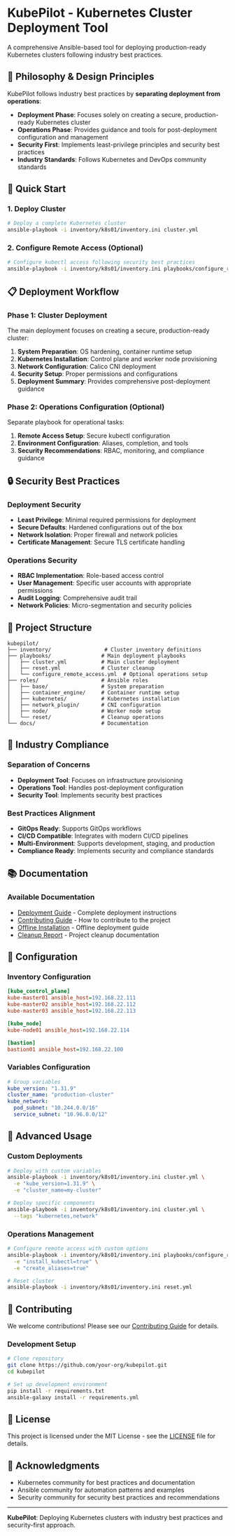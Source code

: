 # KubePilot - Kubernetes Cluster Deployment Tool

A comprehensive Ansible-based tool for deploying production-ready Kubernetes clusters following industry best practices.

## 🎯 **Philosophy & Design Principles**

KubePilot follows industry best practices by **separating deployment from operations**:

- **Deployment Phase**: Focuses solely on creating a secure, production-ready Kubernetes cluster
- **Operations Phase**: Provides guidance and tools for post-deployment configuration and management
- **Security First**: Implements least-privilege principles and security best practices
- **Industry Standards**: Follows Kubernetes and DevOps community standards

## 🚀 **Quick Start**

### 1. Deploy Cluster
```bash
# Deploy a complete Kubernetes cluster
ansible-playbook -i inventory/k8s01/inventory.ini cluster.yml
```

### 2. Configure Remote Access (Optional)
```bash
# Configure kubectl access following security best practices
ansible-playbook -i inventory/k8s01/inventory.ini playbooks/configure_remote_access.yml
```

## 📋 **Deployment Workflow**

### Phase 1: Cluster Deployment
The main deployment focuses on creating a secure, production-ready cluster:

1. **System Preparation**: OS hardening, container runtime setup
2. **Kubernetes Installation**: Control plane and worker node provisioning
3. **Network Configuration**: Calico CNI deployment
4. **Security Setup**: Proper permissions and configurations
5. **Deployment Summary**: Provides comprehensive post-deployment guidance

### Phase 2: Operations Configuration (Optional)
Separate playbook for operational tasks:

1. **Remote Access Setup**: Secure kubectl configuration
2. **Environment Configuration**: Aliases, completion, and tools
3. **Security Recommendations**: RBAC, monitoring, and compliance guidance

## 🔒 **Security Best Practices**

### Deployment Security
- **Least Privilege**: Minimal required permissions for deployment
- **Secure Defaults**: Hardened configurations out of the box
- **Network Isolation**: Proper firewall and network policies
- **Certificate Management**: Secure TLS certificate handling

### Operations Security
- **RBAC Implementation**: Role-based access control
- **User Management**: Specific user accounts with appropriate permissions
- **Audit Logging**: Comprehensive audit trail
- **Network Policies**: Micro-segmentation and security policies

## 📁 **Project Structure**

```
kubepilot/
├── inventory/                 # Cluster inventory definitions
├── playbooks/                # Main deployment playbooks
│   ├── cluster.yml           # Main cluster deployment
│   ├── reset.yml             # Cluster cleanup
│   └── configure_remote_access.yml  # Optional operations setup
├── roles/                    # Ansible roles
│   ├── base/                 # System preparation
│   ├── container_engine/     # Container runtime setup
│   ├── kubernetes/           # Kubernetes installation
│   ├── network_plugin/       # CNI configuration
│   ├── node/                 # Worker node setup
│   └── reset/                # Cleanup operations
└── docs/                     # Documentation
```

## 🎯 **Industry Compliance**

### Separation of Concerns
- **Deployment Tool**: Focuses on infrastructure provisioning
- **Operations Tool**: Handles post-deployment configuration
- **Security Tool**: Implements security best practices

### Best Practices Alignment
- **GitOps Ready**: Supports GitOps workflows
- **CI/CD Compatible**: Integrates with modern CI/CD pipelines
- **Multi-Environment**: Supports development, staging, and production
- **Compliance Ready**: Implements security and compliance standards

## 📚 **Documentation**

### Available Documentation
- [Deployment Guide](docs/DEPLOYMENT_GUIDE.md) - Complete deployment instructions
- [Contributing Guide](docs/CONTRIBUTING.md) - How to contribute to the project
- [Offline Installation](docs/README-OFFLINE-ANSIBLE.md) - Offline deployment guide
- [Cleanup Report](docs/CLEANUP_REPORT.md) - Project cleanup documentation

## 🔧 **Configuration**

### Inventory Configuration
```ini
[kube_control_plane]
kube-master01 ansible_host=192.168.22.111
kube-master02 ansible_host=192.168.22.112
kube-master03 ansible_host=192.168.22.113

[kube_node]
kube-node01 ansible_host=192.168.22.114

[bastion]
bastion01 ansible_host=192.168.22.100
```

### Variables Configuration
```yaml
# Group variables
kube_version: "1.31.9"
cluster_name: "production-cluster"
kube_network:
  pod_subnet: "10.244.0.0/16"
  service_subnet: "10.96.0.0/12"
```

## 🚀 **Advanced Usage**

### Custom Deployments
```bash
# Deploy with custom variables
ansible-playbook -i inventory/k8s01/inventory.ini cluster.yml \
  -e "kube_version=1.31.9" \
  -e "cluster_name=my-cluster"

# Deploy specific components
ansible-playbook -i inventory/k8s01/inventory.ini cluster.yml \
  --tags "kubernetes,network"
```

### Operations Management
```bash
# Configure remote access with custom options
ansible-playbook -i inventory/k8s01/inventory.ini playbooks/configure_remote_access.yml \
  -e "install_kubectl=true" \
  -e "create_aliases=true"

# Reset cluster
ansible-playbook -i inventory/k8s01/inventory.ini reset.yml
```

## 🤝 **Contributing**

We welcome contributions! Please see our [Contributing Guide](docs/CONTRIBUTING.md) for details.

### Development Setup
```bash
# Clone repository
git clone https://github.com/your-org/kubepilot.git
cd kubepilot

# Set up development environment
pip install -r requirements.txt
ansible-galaxy install -r requirements.yml
```

## 📄 **License**

This project is licensed under the MIT License - see the [LICENSE](LICENSE) file for details.

## 🙏 **Acknowledgments**

- Kubernetes community for best practices and documentation
- Ansible community for automation patterns and examples
- Security community for security best practices and recommendations

---

**KubePilot**: Deploying Kubernetes clusters with industry best practices and security-first approach.


